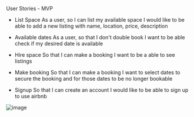 User Stories - MVP

- List Space
As a user, so I can list my available space I would like to be able to add a new listing with name, location,  price, description

- Available dates
As a user, so that I don't double book I want to be able check if my desired date is available

- Hire space
So that I can make a booking I want to be a able to see listings 

- Make booking
So that I can make a booking I want to select dates to secure the booking and for those dates to be no longer bookable

- Signup
So that I can create an account I would like to be able to sign up to use airbnb

![image](https://user-images.githubusercontent.com/84973171/142232430-86cbb61e-8b4f-4531-84e5-9a1c45eebe80.png)
